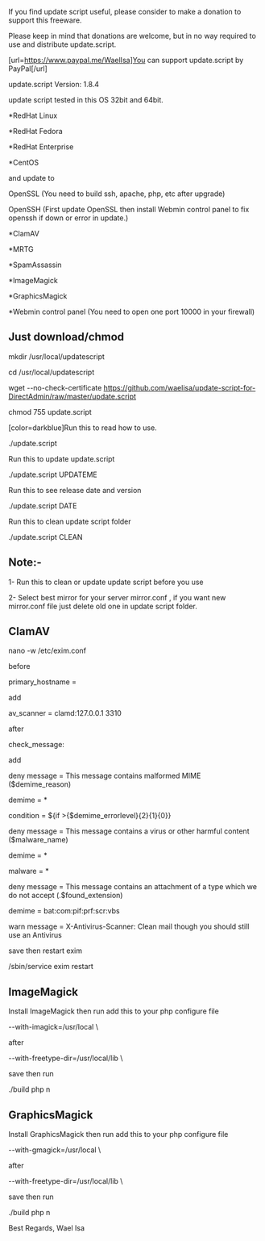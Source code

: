 If you find update script useful, please consider to make a donation to support this freeware.

Please keep in mind that donations are welcome, but in no way required to use and distribute update.script.

[url=https://www.paypal.me/WaelIsa]You can support update.script by PayPal[/url]


update.script Version: 1.8.4

update script tested in this OS 32bit and 64bit.

*RedHat Linux

*RedHat Fedora

*RedHat Enterprise

*CentOS

and update to

OpenSSL (You need to build ssh, apache, php, etc after upgrade)

OpenSSH (First update OpenSSL then install Webmin control panel to fix openssh if down or error in update.)

*ClamAV

*MRTG

*SpamAssassin

*ImageMagick

*GraphicsMagick

*Webmin control panel (You need to open one port 10000 in your firewall)

## Just download/chmod

mkdir /usr/local/updatescript

cd /usr/local/updatescript

wget --no-check-certificate https://github.com/waelisa/update-script-for-DirectAdmin/raw/master/update.script

chmod 755 update.script

[color=darkblue]Run this to read how to use.

./update.script

Run this to update update.script

./update.script UPDATEME

Run this to see release date and version

./update.script DATE

Run this to clean update script folder

./update.script CLEAN


## Note:-

1- Run this to clean or update update script before you use

2- Select best mirror for your server mirror.conf , if you want new mirror.conf file just delete old one in update script folder.


## ClamAV

nano -w /etc/exim.conf

before

primary_hostname =

add

av_scanner = clamd:127.0.0.1 3310

after

check_message:

add

deny message = This message contains malformed MIME ($demime_reason)

demime = *

condition = ${if >{$demime_errorlevel}{2}{1}{0}}

deny message = This message contains a virus or other harmful content ($malware_name)

demime = *

malware = *

deny message = This message contains an attachment of a type which we do not accept (.$found_extension)

demime = bat:com:pif:prf:scr:vbs

warn message = X-Antivirus-Scanner: Clean mail though you should still use an Antivirus

save then restart exim

/sbin/service exim restart


## ImageMagick

Install ImageMagick then run add this to your php configure file

--with-imagick=/usr/local \

after

--with-freetype-dir=/usr/local/lib \

save then run

./build php n

## GraphicsMagick

Install GraphicsMagick then run add this to your php configure file

--with-gmagick=/usr/local \

after

--with-freetype-dir=/usr/local/lib \

save then run

./build php n


Best Regards,
Wael Isa
